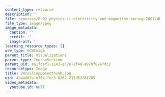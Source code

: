 ```yaml
---
content_type: resource
description: ''
file: /courses/8-02-physics-ii-electricity-and-magnetism-spring-2007/4baa8dfae764fec38262215d5228f765_24coilsopposedthumb.jpg
file_type: image/jpeg
image_metadata:
  caption: ''
  credit: ''
  image-alt: ''
learning_resource_types: []
ocw_type: OCWImage
parent_title: Visualizations
parent_type: CourseSection
parent_uid: ea1fcef1-1143-e57e-2f48-a97bf8747dc2
resourcetype: Image
title: 24coilsopposedthumb.jpg
uid: 4baa8dfa-e764-fec3-8262-215d5228f765
video_metadata:
  youtube_id: null
---
```

